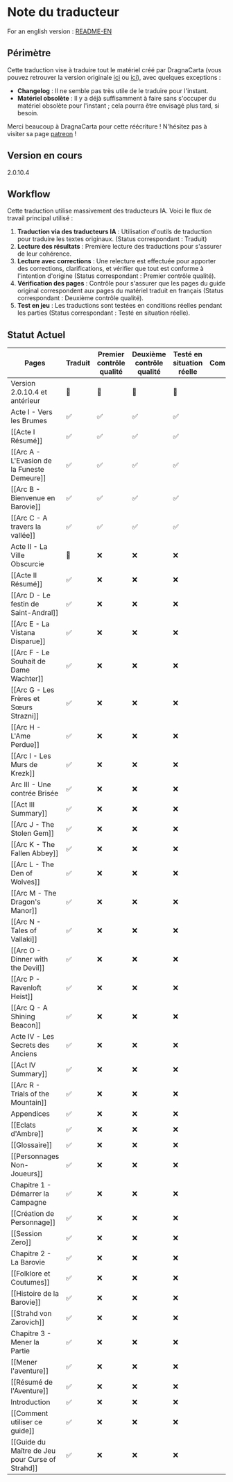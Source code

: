 # Note du traducteur

For an english version : [README-EN](README-EN.md)

## Périmètre

Cette traduction vise à traduire tout le matériel créé par DragnaCarta (vous pouvez retrouver la version originale [ici](https://www.strahdreloaded.com) ou [ici](https://github.com/DragnaCarta/Curse-of-Strahd-Reloaded)), avec quelques exceptions :

- **Changelog** : Il ne semble pas très utile de le traduire pour l'instant.
- **Matériel obsolète** : Il y a déjà suffisamment à faire sans s'occuper du matériel obsolète pour l'instant ; cela pourra être envisagé plus tard, si besoin.

Merci beaucoup à DragnaCarta pour cette réécriture ! N'hésitez pas à visiter sa page [patreon](https://www.patreon.com/DragnaCarta) ! 

## Version en cours 
2.0.10.4

## Workflow

Cette traduction utilise massivement des traducteurs IA. Voici le flux de travail principal utilisé :

1. **Traduction via des traducteurs IA** : Utilisation d'outils de traduction pour traduire les textes originaux. (Status correspondant : Traduit)
2. **Lecture des résultats** : Première lecture des traductions pour s'assurer de leur cohérence.
3. **Lecture avec corrections** : Une relecture est effectuée pour apporter des corrections, clarifications, et vérifier que tout est conforme à l'intention d'origine (Status correspondant : Premier contrôle qualité).
4. **Vérification des pages** : Contrôle pour s'assurer que les pages du guide original correspondent aux pages du matériel traduit en français (Status correspondant : Deuxième contrôle qualité).
5. **Test en jeu** : Les traductions sont testées en conditions réelles pendant les parties (Status correspondant : Testé en situation réelle).

## Statut Actuel

| Pages                                           | Traduit | Premier contrôle qualité | Deuxième contrôle qualité | Testé en situation réelle | Commentaires |
| ----------------------------------------------- | ------- | ------------------------ | ------------------------- | ------------------------- | ------------ |
| Version 2.0.10.4 et antérieur                   | 🚧      | 🚧                       | 🚧                        | 🚧                        |              |
| Acte I - Vers les Brumes                        | ✅<br>   | ✅                        | ✅                         | ✅                         |              |
| [[Acte I Résumé]]                               | ✅       | ✅                        | ✅                         | ✅                         |              |
| [[Arc A - L'Evasion de la Funeste Demeure]]     | ✅       | ✅                        | ✅                         | ✅                         |              |
| [[Arc B - Bienvenue en Barovie]]                | ✅       | ✅                        | ✅                         | ✅                         |              |
| [[Arc C - A travers la vallée]]                 | ✅       | ✅                        | ✅                         | ✅                         |              |
| Acte II - La Ville Obscurcie                    | 🚧      | ❌                        | ❌                         | ❌                         |              |
| [[Acte II Résumé]]                              | ✅       | ❌                        | ❌                         | ❌                         |              |
| [[Arc D - Le festin de Saint-Andral]]           | ✅       | ❌                        | ❌                         | ❌                         |              |
| [[Arc E - La Vistana Disparue]]                 | ✅       | ❌                        | ❌                         | ❌                         |              |
| [[Arc F - Le Souhait de Dame Wachter]]          | ✅       | ❌                        | ❌                         | ❌                         |              |
| [[Arc G - Les Frères et Sœurs Strazni]]         | ✅       | ❌                        | ❌                         | ❌                         |              |
| [[Arc H - L'Ame Perdue]]                        | ✅       | ❌                        | ❌                         | ❌                         |              |
| [[Arc I - Les Murs de Krezk]]                   | ✅       | ❌                        | ❌                         | ❌                         |              |
| Arc III - Une contrée Brisée                    | ✅       | ❌                        | ❌                         | ❌                         |              |
| [[Act III Summary]]                             | ✅       | ❌                        | ❌                         | ❌                         |              |
| [[Arc J - The Stolen Gem]]                      | ✅       | ❌                        | ❌                         | ❌                         |              |
| [[Arc K - The Fallen Abbey]]                    | ✅       | ❌                        | ❌                         | ❌                         |              |
| [[Arc L - The Den of Wolves]]                   | ✅       | ❌                        | ❌                         | ❌                         |              |
| [[Arc M - The Dragon's Manor]]                  | ✅       | ❌                        | ❌                         | ❌                         |              |
| [[Arc N - Tales of Vallaki]]                    | ✅       | ❌                        | ❌                         | ❌                         |              |
| [[Arc O - Dinner with the Devil]]               | ✅       | ❌                        | ❌                         | ❌                         |              |
| [[Arc P - Ravenloft Heist]]                     | ✅       | ❌                        | ❌                         | ❌                         |              |
| [[Arc Q - A Shining Beacon]]                    | ✅       | ❌                        | ❌                         | ❌                         |              |
| Acte IV - Les Secrets des Anciens               | ✅       | ❌                        | ❌                         | ❌                         |              |
| [[Act IV Summary]]                              | ✅       | ❌                        | ❌                         | ❌                         |              |
| [[Arc R - Trials of the Mountain]]              | ✅       | ❌                        | ❌                         | ❌                         |              |
| Appendices                                      | ✅       | ❌                        | ❌                         | ❌                         |              |
| [[Eclats d'Ambre]]                              | ✅       | ❌                        | ❌                         | ❌                         |              |
| [[Glossaire]]                                   | ✅       | ❌                        | ❌                         | ❌                         |              |
| [[Personnages Non-Joueurs]]                     | ✅       | ❌                        | ❌                         | ❌                         |              |
| Chapitre 1 - Démarrer la Campagne               | ✅       | ❌                        | ❌                         | ❌                         |              |
| [[Création de Personnage]]                      | ✅       | ❌                        | ❌                         | ❌                         |              |
| [[Session Zero]]                                | ✅       | ❌                        | ❌                         | ❌                         |              |
| Chapitre 2 - La Barovie                         | ✅       | ❌                        | ❌                         | ❌                         |              |
| [[Folklore et Coutumes]]                        | ✅       | ❌                        | ❌                         | ❌                         |              |
| [[Histoire de la Barovie]]                      | ✅       | ❌                        | ❌                         | ❌                         |              |
| [[Strahd von Zarovich]]                         | ✅       | ❌                        | ❌                         | ❌                         |              |
| Chapitre 3 - Mener la Partie                    | ✅       | ❌                        | ❌                         | ❌                         |              |
| [[Mener l'aventure]]                            | ✅       | ❌                        | ❌                         | ❌                         |              |
| [[Résumé de l'Aventure]]                        | ✅       | ❌                        | ❌                         | ❌                         |              |
| Introduction                                    | ✅       | ❌                        | ❌                         | ❌                         |              |
| [[Comment utiliser ce guide]]                   | ✅       | ❌                        | ❌                         | ❌                         |              |
| [[Guide du Maître de Jeu pour Curse of Strahd]] | ✅       | ❌                        | ❌                         | ❌                         |              |
